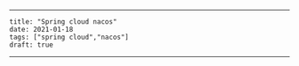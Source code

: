 ---

    title: "Spring cloud nacos"
    date: 2021-01-18
    tags: ["spring cloud","nacos"]
    draft: true

---